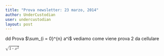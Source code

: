 ```yaml
---
title: "Prova newsletter: 23 marzo, 2014"
author: UnderCustodian
user: undercustodian
layout: post
---
```


<script type="text/x-mathjax-config">
  MathJax.Hub.Config({
    tex2jax: { inlineMath: [['$','$'],['\\(','\\)']] }
  });
</script>
<script type="text/javascript"
  src="https://cdn.mathjax.org/mathjax/latest/MathJax.js?config=TeX-MML-AM_HTMLorMML">
</script>

dd
Prova $\sum_{i = 0}^{n} a^i$ vediamo come viene
prova 2 da cellulare

<math xmlns="http://www.w3.org/1998/Math/MathML"><msqrt><mn>1</mn><mo>-</mo><msup><mi>x</mi><mn>2</mn></msup></msqrt></math>

